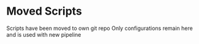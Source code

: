 Moved Scripts
=============

Scripts have been moved to own git repo
Only configurations remain here and is used with new pipeline
